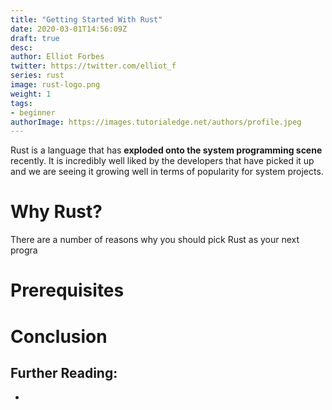 ```yaml
---
title: "Getting Started With Rust"
date: 2020-03-01T14:56:09Z
draft: true
desc: 
author: Elliot Forbes
twitter: https://twitter.com/elliot_f
series: rust
image: rust-logo.png
weight: 1
tags:
- beginner
authorImage: https://images.tutorialedge.net/authors/profile.jpeg
---
```


Rust is a language that has **exploded onto the system programming scene** recently. It is incredibly well liked by the developers that have picked it up and we are seeing it growing well in terms of popularity for system projects.

# Why Rust?

There are a number of reasons why you should pick Rust as your next progra

# Prerequisites

# Conclusion

## Further Reading:

* []()